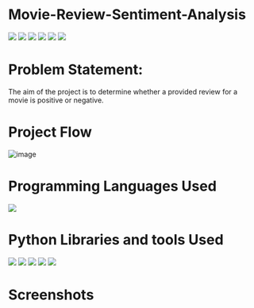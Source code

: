 # Movie-Review-Sentiment-Analysis
![](https://img.shields.io/github/last-commit/shivamshinde123/Movie-Review-Sentiment-Analysis-approach-2)
![](https://img.shields.io/github/languages/count/shivamshinde123/Movie-Review-Sentiment-Analysis-approach-2)
![](https://img.shields.io/github/languages/top/shivamshinde123/Movie-Review-Sentiment-Analysis-approach-2)
![](https://img.shields.io/github/repo-size/shivamshinde123/Movie-Review-Sentiment-Analysis-approach-2)
![](https://img.shields.io/github/directory-file-count/shivamshinde123/Movie-Review-Sentiment-Analysis-approach-2)
![](https://img.shields.io/github/license/shivamshinde123/Movie-Review-Sentiment-Analysis-approach-2)

# Problem Statement:
The aim of the project is to determine whether a provided review for a movie is positive or negative.

# Project Flow

![image](https://user-images.githubusercontent.com/54674972/215792679-6bbd56c5-c534-4a34-85ad-11815c19c6a9.png)

# Programming Languages Used
<img src = "https://img.shields.io/badge/-Python-3776AB?style=flat&logo=Python&logoColor=white">


# Python Libraries and tools Used
<img src="http://img.shields.io/badge/-Git-F05032?style=flat&logo=git&logoColor=FFFFFF"> <img src = "https://img.shields.io/badge/-NumPy-013243?style=flat&logo=NumPy&logoColor=white"> <img src = "https://img.shields.io/badge/-Pandas-150458?style=flat&logo=pandas&logoColor=white"> <img src="http://img.shields.io/badge/-sklearn-F7931E?style=flat&logo=scikit-learn&logoColor=FFFFFF"> <img src = "https://img.shields.io/badge/-Tensorflow-FF6F00?style=flat&logo=Tensorflow&logoColor=white">

# Screenshots

